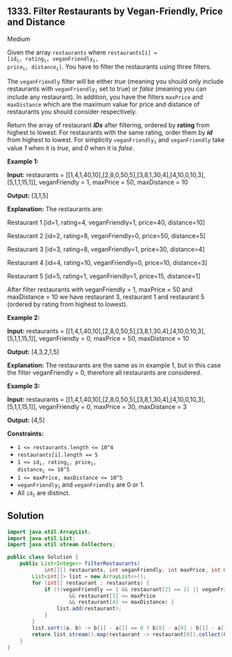 ## 1333\. Filter Restaurants by Vegan-Friendly, Price and Distance

Medium

Given the array `restaurants` where <code>restaurants[i] = [id<sub>i</sub>, rating<sub>i</sub>, veganFriendly<sub>i</sub>, price<sub>i</sub>, distance<sub>i</sub>]</code>. You have to filter the restaurants using three filters.

The `veganFriendly` filter will be either _true_ (meaning you should only include restaurants with <code>veganFriendly<sub>i</sub></code> set to true) or _false_ (meaning you can include any restaurant). In addition, you have the filters `maxPrice` and `maxDistance` which are the maximum value for price and distance of restaurants you should consider respectively.

Return the array of restaurant _**IDs**_ after filtering, ordered by **rating** from highest to lowest. For restaurants with the same rating, order them by _**id**_ from highest to lowest. For simplicity <code>veganFriendly<sub>i</sub></code> and `veganFriendly` take value _1_ when it is _true_, and _0_ when it is _false_.

**Example 1:**

**Input:** restaurants = \[\[1,4,1,40,10],[2,8,0,50,5],[3,8,1,30,4],[4,10,0,10,3],[5,1,1,15,1]], veganFriendly = 1, maxPrice = 50, maxDistance = 10

**Output:** [3,1,5]

**Explanation:** The restaurants are: 

Restaurant 1 [id=1, rating=4, veganFriendly=1, price=40, distance=10] 

Restaurant 2 [id=2, rating=8, veganFriendly=0, price=50, distance=5] 

Restaurant 3 [id=3, rating=8, veganFriendly=1, price=30, distance=4] 

Restaurant 4 [id=4, rating=10, veganFriendly=0, price=10, distance=3] 

Restaurant 5 [id=5, rating=1, veganFriendly=1, price=15, distance=1] 

After filter restaurants with veganFriendly = 1, maxPrice = 50 and maxDistance = 10 we have restaurant 3, restaurant 1 and restaurant 5 (ordered by rating from highest to lowest).

**Example 2:**

**Input:** restaurants = \[\[1,4,1,40,10],[2,8,0,50,5],[3,8,1,30,4],[4,10,0,10,3],[5,1,1,15,1]], veganFriendly = 0, maxPrice = 50, maxDistance = 10

**Output:** [4,3,2,1,5]

**Explanation:** The restaurants are the same as in example 1, but in this case the filter veganFriendly = 0, therefore all restaurants are considered.

**Example 3:**

**Input:** restaurants = \[\[1,4,1,40,10],[2,8,0,50,5],[3,8,1,30,4],[4,10,0,10,3],[5,1,1,15,1]], veganFriendly = 0, maxPrice = 30, maxDistance = 3

**Output:** [4,5]

**Constraints:**

*   `1 <= restaurants.length <= 10^4`
*   `restaurants[i].length == 5`
*   <code>1 <= id<sub>i</sub>, rating<sub>i</sub>, price<sub>i</sub>, distance<sub>i</sub> <= 10^5</code>
*   `1 <= maxPrice, maxDistance <= 10^5`
*   <code>veganFriendly<sub>i</sub></code> and `veganFriendly` are 0 or 1.
*   All <code>id<sub>i</sub></code> are distinct.

## Solution

```java
import java.util.ArrayList;
import java.util.List;
import java.util.stream.Collectors;

public class Solution {
    public List<Integer> filterRestaurants(
            int[][] restaurants, int veganFriendly, int maxPrice, int maxDistance) {
        List<int[]> list = new ArrayList<>();
        for (int[] restaurant : restaurants) {
            if (((veganFriendly == 1 && restaurant[2] == 1) || veganFriendly == 0)
                    && restaurant[3] <= maxPrice
                    && restaurant[4] <= maxDistance) {
                list.add(restaurant);
            }
        }
        list.sort((a, b) -> b[1] - a[1] == 0 ? b[0] - a[0] : b[1] - a[1]);
        return list.stream().map(restaurant -> restaurant[0]).collect(Collectors.toList());
    }
}
```